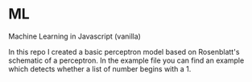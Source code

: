 # ML
Machine Learning in Javascript (vanilla)

In this repo I created a basic perceptron model based on Rosenblatt's schematic of a perceptron.
In the example file you can find an example which detects whether a list of number begins with a 1.
